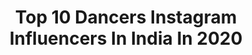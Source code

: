 ---
title: Top 10 Dancers Instagram Influencers In India In 2020
description: >-
  Find top dancers Instagram influencers in India in 2020. Most popular hashtags: #photoshoot #tiktok #smile #love.
platform: Instagram
profiles:
  - username: "theakashthapa"
    fullname: >-
      Akash Thapa (iamhiphopkid)⚡️
    location: "India"
    followers: 129623
    engagement: 691
    commentsToLikes: 0.029081
    id: ck8wf20siezt10j78szn7mgip
    verified: true
    hashtags: "#foryou, #handwashchallenge, #zestmoney, #dancerslife"
  - username: "kartikraja_1309"
    fullname: >-
      Kartik Raja 👑
    location: "India"
    followers: 82833
    engagement: 1537
    commentsToLikes: 0.031254
    id: ck0w5n6nc4h7s0i19s8fgy47n
    verified: false
    hashtags: "#dheemedheeme, #newbollywoodfilm, #newbollywoodsong, #kingsdancestudio"
  - username: "aakankshagade"
    fullname: >-
      Aakanksha Gade
    location: "India"
    followers: 5926
    engagement: 1536
    commentsToLikes: 0.043982
    id: ck6tzkc1ta7f00j714i5ap174
    verified: false
    hashtags: "#photoshoots, #actor, #neacklace, #director"
  - username: "hema_pillai42"
    fullname: >-
      Hema Pillai
    location: "India"
    followers: 2673
    engagement: 2351
    commentsToLikes: 0.070784
    id: ck8t51gn98j4z0j78bkhgmxlh
    verified: false
    hashtags: "#offshoulderdress, #shootlife, #instagramers, #beautifulandbold"
  - username: "chhaviverg"
    fullname: >-
      Chhavi Verg
    location: "India"
    followers: 66652
    engagement: 666
    commentsToLikes: 0.025378
    id: ck0u68pdr19nt0i19941l6hjl
    verified: true
    hashtags: "#lulusambassador, #sponsored, #toyotahybridlife, #gifted"
  - username: "yogesh_perfectentertainer"
    fullname: >-
      YogeshSharma(imhiphopkid)
    location: "India"
    followers: 95579
    engagement: 724
    commentsToLikes: 0.015552
    id: ck5pwkrx0nact0i11omr3sm7g
    verified: false
    hashtags: "#tiktokindia, #instagood, #style, #gocaronago"
  - username: "jananidurgaa"
    fullname: >-
      Janani Durgaa Rengaraj (JD)
    location: "India"
    followers: 6576
    engagement: 1957
    commentsToLikes: 0.027440
    id: ck15qpi5440ko0i19s82nv6of
    verified: false
    hashtags: "#bridal, #textiles, #fashionphotography, #tiktokmemes"
  - username: "theshiftless"
    fullname: >-
      Mr Shiftless
    location: "India"
    followers: 26214
    engagement: 838
    commentsToLikes: 0.023157
    id: ck0uc555hg1x60i198qjsrsve
    verified: false
    hashtags: "#tiktok, #trancemovie, #malayalam, #ktmrc390"
  - username: "saii.ranade"
    fullname: >-
      Saii Ranade-Sane
    location: "India"
    followers: 45417
    engagement: 238
    commentsToLikes: 0.053039
    id: ck15qafjz1vz40i19frlfs5dt
    verified: false
    hashtags: "#beingmarathi, #goodmorning, #longhair, #partymood"
  - username: "justjanvi"
    fullname: >-
      Badliarrrrrrr
    location: "India"
    followers: 85610
    engagement: 3406
    commentsToLikes: 0.014411
    id: ck8svubnxcpuo0j78kvtezohk
    verified: false
    hashtags: "#famlove, #tiktokers, #natureaddict, #picture"
---